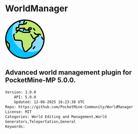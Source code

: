 # WorldManager
<img src="https://raw.githubusercontent.com/PocketMine-Community/WorldManager/3973fbcc7a4c540f11e68414c5bd2f8f6b4a4753/icon.png" width="128" height="128" />

## Advanced world management plugin for PocketMine-MP 5.0.0.
```properties
Version: 1.0.0
    API: 5.0.0
    Updated: 12-06-2025 16:23:38 UTC
Repo: https://github.com/PocketMine-Community/WorldManager
License: MIT
Categories: World Editing and Management,World Generators,Teleportation,General
Keywords: 
```